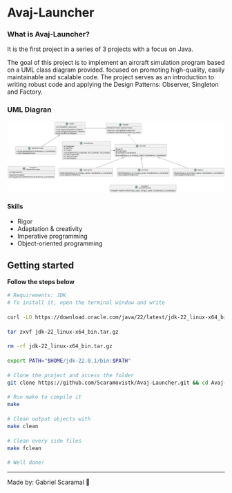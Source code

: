 # Avaj-Launcher

### What is Avaj-Launcher?
It is the first project in a series of 3 projects with a focus on Java.

The goal of this project is to implement an aircraft simulation program based on a UML class diagram provided.
focused on promoting high-quality, easily maintainable and scalable code. The project serves as an introduction to writing robust code and applying the Design Patterns: Observer, Singleton and Factory.

### UML Diagran

![alt text](./img/avaj_uml.png)

#### Skills
- Rigor
- Adaptation & creativity
- Imperative programming
- Object-oriented programming

## Getting started
**Follow the steps below**
```bash
# Requirements: JDK 
# To install it, open the terminal window and write

curl -LO https://download.oracle.com/java/22/latest/jdk-22_linux-x64_bin.tar.gz

tar zxvf jdk-22_linux-x64_bin.tar.gz

rm -rf jdk-22_linux-x64_bin.tar.gz

export PATH="$HOME/jdk-22.0.1/bin:$PATH"

# Clone the project and access the folder
git clone https://github.com/Scaramovistk/Avaj-Launcher.git && cd Avaj-Launcher/

# Run make to compile it
make

# Clean output objects with
make clean

# Clean every side files
make fclean

# Well done!
```
---

Made by:
Gabriel Scaramal 👋
